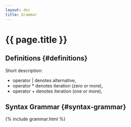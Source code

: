 ```yaml
---
layout: doc
title: Grammar
---
```

# {{ page.title }}

## Definitions {#definitions}

Short description:

- operator &#124; denotes alternative,
- operator * denotes iteration (zero or more),
- operator + denotes iteration (one or more),

## Syntax Grammar {#syntax-grammar}

<div class="grammar">
{% include grammar.html %}
</div>
